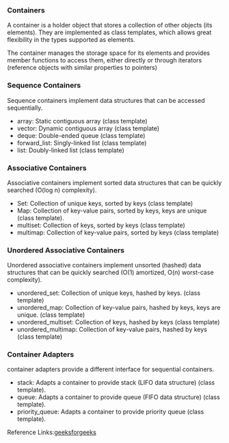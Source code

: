 ### Containers
A container is a holder object that stores a collection of other objects (its elements). They are implemented as class templates,
which allows great flexibility in the types supported as elements. 

The container manages the storage space for its elements and provides member functions to access them, 
either directly or through iterators (reference objects with similar properties to pointers)
### Sequence Containers
Sequence containers implement data structures that can be accessed sequentially. 
- array: Static contiguous array (class template)
- vector: Dynamic contiguous array (class template)
- deque: Double-ended queue (class template)
- forward_list: Singly-linked list (class template)
- list: Doubly-linked list (class template)
### Associative Containers
Associative containers implement sorted data structures that can be quickly searched (O(log n) complexity). 
- Set: Collection of unique keys, sorted by keys (class template)
- Map: Collection of key-value pairs, sorted by keys, keys are unique (class template).
- multiset: Collection of keys, sorted by keys (class template)
- multimap: Collection of key-value pairs, sorted by keys (class template)
### Unordered Associative Containers
Unordered associative containers implement unsorted (hashed) data structures that can be quickly searched (O(1) amortized, O(n) worst-case complexity). 
- unordered_set: Collection of unique keys, hashed by keys. (class template)
- unordered_map: Collection of key-value pairs, hashed by keys, keys are unique. (class template)
- unordered_multiset: Collection of keys, hashed by keys (class template)
- unordered_multimap: Collection of key-value pairs, hashed by keys (class template)
### Container Adapters
container adapters provide a different interface for sequential containers.
- stack: Adapts a container to provide stack (LIFO data structure) (class template).
- queue: Adapts a container to provide queue (FIFO data structure) (class template).
- priority_queue: Adapts a container to provide priority queue (class template). 

Reference Links:[geeksforgeeks](https://www.geeksforgeeks.org/containers-cpp-stl/)

